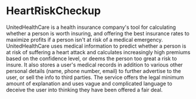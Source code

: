 # HeartRiskCheckup

UnitedHealthCare is a health insurance company's tool for calculating whether a person is worth insuring, and offering the best insurance rates to maximize profits if a person isn't at risk of a medical emergency. UnitedHealthCare uses medical information to predict whether a person is at risk of suffering a heart attack and calculates increasingly high premiums based on the confidence level, or deems the person too great a risk to insure. It also stores a user's medical records in addition to various other personal details (name, phone number, email) to further advertise to the user, or sell the info to third parties. The service offers the legal minimum amount of explanation and uses vague and complicated language to deceive the user into thinking they have been offered a fair deal.
